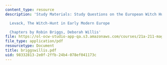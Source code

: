 ```yaml
---
content_type: resource
description: 'Study Materials: Study Questions on the European Witch Hunt

  Levack, The Witch-Hunt in Early Modern Europe

  Chapters by Robin Briggs, Deborah Willis'
file: https://ol-ocw-studio-app-qa.s3.amazonaws.com/courses/21a-211-magic-witchcraft-and-the-spirit-world-fall-2003/983328132e0f2ffb24b4078ef041173c_briggswillis.pdf
file_type: application/pdf
resourcetype: Document
title: briggswillis.pdf
uid: 98332813-2e0f-2ffb-24b4-078ef041173c
---
```

